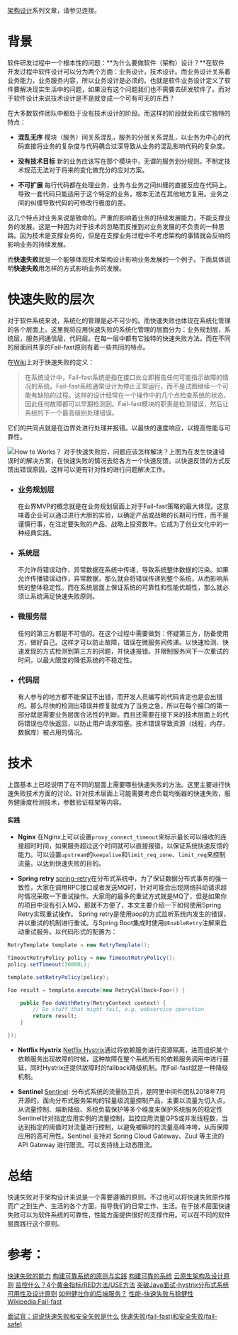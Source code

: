 [架构设计](https://www.jianshu.com/c/753debf1423d)系列文章，请参见连接。

# 背景

软件研发过程中一个根本性的问题：**为什么要做软件（架构）设计？**在软件开发过程中软件设计可以分为两个方面：业务设计，技术设计。而业务设计关系着业务能力，业务服务内容，所以业务设计是必须的。也就是软件业务设计定义了软件要解决现实生活中的问题，如果没有这个问题我们也不需要去研发软件了。而对于软件设计来说技术设计是不是就变成一个可有可无的东西？

在大多数软件团队中都处于没有技术设计的阶段。而这样的阶段就会形成它独特的特点：
- **混乱无序**
模块（服务）间关系混乱，服务的分层关系混乱，以业务为中心的代码直接将业务的复杂度与代码耦合过深导致从业务的混乱影响代码的复杂度。

- **没有技术目标**
新的业务应该写在那个模块中，无谓的服务划分规则。不制定技术规范无法对于将来的变化做充分的应对方案。

- **不可扩展**
每行代码都在处理业务，业务与业务之间纠缠的直接反应在代码上。导致一套代码只能适用于这个特定的业务，根本无法在其他地方复用。业务之间的纠缠导致代码的可修改行极度的差。

这几个特点对业务来说是致命的。严重的影响着业务的持续发展能力，不能支撑业务的发展。这是一种因为对于技术的忽略而反推到对业务发展的不负责的一种思路。因为技术是支撑业务的，但是在支撑业务过程中不考虑架构的事情就会反响的影响业务的持续发展。

而**快速失败**就是一个能够体现技术架构设计影响业务发展的一个例子。下面具体说明**快速失败**用怎样的方式影响业务的发展。

# 快速失败的层次

对于软件系统来说，系统化的管理是必不可少的。而快速失败也体现在系统化管理的各个层面上。这里我将应用快速失败的系统化管理的层面分为：业务规划层，系统层，服务间通信层，代码层。在每一层中都有它独特的快速失败方法。而在不同的层面间共享的Fail-fast原则有着一些共同的特点。

在[Wiki](https://en.wikipedia.org/wiki/Fail-fast)上对于快速失败的定义：
 >在系统设计中，Fail-fast系统是指在接口处立即报告任何可能指示故障的情况的系统。Fail-fast系统通常设计为停止正常运行，而不是试图继续一个可能有缺陷的过程。这样的设计经常在一个操作中的几个点检查系统的状态，因此任何故障都可以早期检测到。Fail-fast模块的职责是检测错误，然后让系统的下一个最高级别处理错误。

它们的共同点就是在边界处进行处理并报错。以最快的速度响应，以提高性能与可靠性。

![How to Works？](https://upload-images.jianshu.io/upload_images/2454595-f357120f407a7aca.png?imageMogr2/auto-orient/strip%7CimageView2/2/w/1240)
对于快速失败后，问题应该怎样解决？上图为在发生快速错误时的解决方案，在快速失败的情况去给各方一个快速反馈。以快速反馈的方式反馈出错误原因，这样可以更有针对性的进行问题解决工作。

- ### 业务规划层
  在业界MVP的概念就是在业务规划层面上对于Fail-fast策略的最大体现。这意味着企业可以通过进行大胆的实验，以确定产品或战略的长期可行性，而不是谨慎行事，在注定要失败的产品、战略上投资数年。它成为了创业文化中的一种经典实践。

- ### 系统层
  不允许将错误动作、异常数据在系统中传递，导致系统整体数据的污染。如果允许传播错误动作，异常数据，那么就会将错误传递到整个系统，从而影响系统的整体稳定性。而在系统层面上保证系统的可靠性和性能优越性，那么就必须让系统满足快速失败原则。

- ### 微服务层
  任何的第三方都是不可信的。在这个过程中需要做到：怀疑第三方，防备使用方，做好自己。这样才可以防止故障，错误在微服务间传递。以快速检测、快速发现的方式检测到第三方的问题，并快速报错。并限制服务间下一次重试的时间，以最大限度的降低系统的不稳定性。

- ### 代码层
  有人参与的地方都不能保证不出错，而开发人员编写的代码肯定也是会出错的。那么尽快的检测出错误并修复就成为了当务之急，所以在每个接口的第一部分就是需要业务层面合法性的判断。而且还需要在接下来的技术层面上的代码错误也尽快返回，以防止用户请求阻塞。技术错误导致资源（线程，内存，数据库）被占用的情况。

# 技术

上面基本上已经说明了在不同的层面上需要哪些快速失败的方法。这里主要进行快速失败技术方面的讨论。针对技术层面上可能需要考虑负载均衡器的快速失败，服务健康度检测技术，参数验证框架等内容。

#### 实践
- **Nginx**
  在Nginx上可以设置```proxy_connect_timeout```来标示最长可以接收的连接超时时间，如果服务超过这个时间就可以直接报错。以保证系统快速反馈的能力。可以设置```upstream```的```keepalive```和```limit_req_zone```、```limit_req```来控制流量。以达到快速失败的目的。

- **Spring retry**
[spring-retry](https://github.com/spring-projects/spring-retry)在分布式系统中，为了保证数据分布式事务的强一致性，大家在调用RPC接口或者发送MQ时，针对可能会出现网络抖动请求超时情况采取一下重试操作。大家用的最多的重试方式就是MQ了，但是如果你的项目中没有引入MQ，那就不方便了，本文主要介绍一下如何使用Spring Retry实现重试操作。
 Spring retry是使用aop的方式监听系统内发生的错误，并以重试的机制进行重试。与Spring Boot集成时使用```@EnableRetry```注解来启动重试服务。以代码形式的配置为：
```java
RetryTemplate template = new RetryTemplate();

TimeoutRetryPolicy policy = new TimeoutRetryPolicy();
policy.setTimeout(30000L);

template.setRetryPolicy(policy);

Foo result = template.execute(new RetryCallback<Foo>() {

    public Foo doWithRetry(RetryContext context) {
        // Do stuff that might fail, e.g. webservice operation
        return result;
    }

});
```

- **Netflix Hystrix**
[Netflix Hystrix](https://github.com/Netflix/Hystrix)通过将依赖服务进行资源隔离，进而组织某个依赖服务出现故障的时候，这种故障在整个系统所有的依赖服务调用中进行蔓延，同时Hystrix还提供故障时的fallback降级机制。而Fail-fast就是一种降级机制。

- **Sentinel**
[Sentinel](https://github.com/alibaba/Sentinel/): 分布式系统的流量防卫兵，是阿里中间件团队2018年7月开源的，面向分布式服务架构的轻量级流量控制产品，主要以流量为切入点，从流量控制、熔断降级、系统负载保护等多个维度来保护系统服务的稳定性
Sentinel针对指定应用实例的流量控制，监控应用流量QPS或并发线程数，当达到指定的阈值时对流量进行控制，以避免被瞬时的流量高峰冲垮，从而保障应用的高可用性。Sentinel 支持对 Spring Cloud Gateway、Zuul 等主流的 API Gateway 进行限流。可以支持线上动态限流。 

# 总结

快速失败对于架构设计来说是一个需要遵循的原则。不过也可以将快速失败原作推而广之到生产、生活的各个方面，指导我们的日常工作、生活。在于技术层面快速失败可以为软件系统的可靠性，性能方面提供很好的支撑作用。可以在不同的软件层面践行这个原则。

# 参考：
[快速失败的能力](https://zhuanlan.zhihu.com/p/26646783)
[构建可靠系统的原则与实践](https://yq.aliyun.com/articles/699639)
[构建可靠的系统](http://minotaursu.com/2016/05/25/%E6%9E%84%E5%BB%BA%E5%8F%AF%E9%9D%A0%E7%9A%84%E7%B3%BB%E7%BB%9F/)
[云原生架构及设计原则](http://blog.itpub.net/31558019/viewspace-2285476/)
[监控什么？4个黄金指标/RED方法/USE方法](http://ylzheng.com/2018/02/02/monitor-best-praticase4-golden-signals/)
[突破Java面试-hystrix分布式系统可用性及设计原则](https://blog.nowcoder.net/n/6236e0203bec4deb8b6772968e9b712b)
[如何健壮你的后端服务？](https://zyl.me/blog/113)
[性能-快速失败与稳健性](https://bugjia.net/200221/308263.html)
[Wikipedia:Fail-fast](https://en.wikipedia.org/wiki/Fail-fast)

[面试官：说说快速失败和安全失败是什么](https://juejin.im/post/5be62527f265da617369cdc8)
[快速失败(fail-fast)和安全失败(fail-safe)](https://blog.csdn.net/qq_31780525/article/details/77431970)
